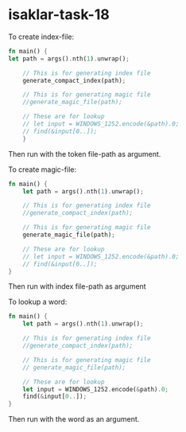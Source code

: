 # isaklar-task-18

To create index-file: 
```rust
fn main() {
let path = args().nth(1).unwrap();

    // This is for generating index file
    generate_compact_index(path);

    // This is for generating magic file
    //generate_magic_file(path);

    // These are for lookup
    // let input = WINDOWS_1252.encode(&path).0;
    // find(&input[0..]);
    }
```
Then run with the token file-path as argument.

To create magic-file:
```rust
fn main() {
    let path = args().nth(1).unwrap();

    // This is for generating index file
    //generate_compact_index(path);

    // This is for generating magic file
    generate_magic_file(path);

    // These are for lookup
    // let input = WINDOWS_1252.encode(&path).0;
    // find(&input[0..]);
}
```
Then run with index file-path as argument

To lookup a word:
```rust
fn main() {
    let path = args().nth(1).unwrap();

    // This is for generating index file
    //generate_compact_index(path);

    // This is for generating magic file
    // generate_magic_file(path);

    // These are for lookup
    let input = WINDOWS_1252.encode(&path).0;
    find(&input[0..]);
}
```
Then run with the word as an argument.
